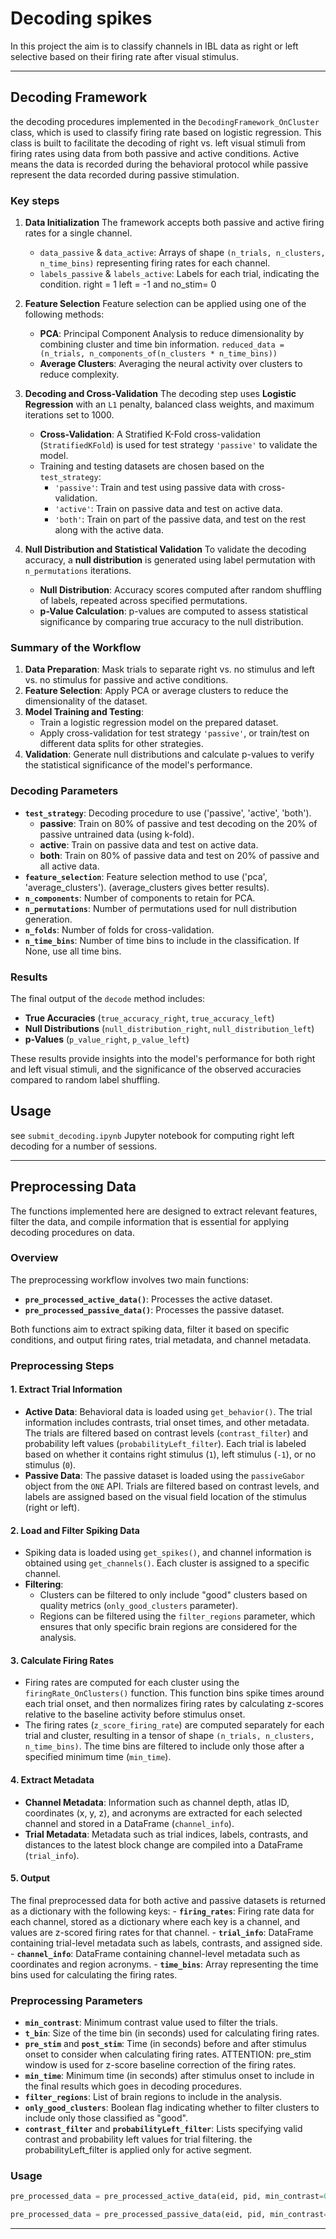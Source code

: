 # Decoding spikes

In this project the aim is to classify channels in IBL data as right or left selective based on their firing rate after visual stimulus.

------------------------------------------------------------------------

## Decoding Framework

the decoding procedures implemented in the `DecodingFramework_OnCluster` class, which is used to classify firing rate based on logistic regression. This class is built to facilitate the decoding of right vs. left visual stimuli from firing rates using data from both passive and active conditions. Active means the data is recorded during the behavioral protocol while passive represent the data recorded during passive stimulation.

### Key steps

1.  **Data Initialization** The framework accepts both passive and active firing rates for a single channel.

    -   `data_passive` & `data_active`: Arrays of shape `(n_trials, n_clusters, n_time_bins)` representing firing rates for each channel.
    -   `labels_passive` & `labels_active`: Labels for each trial, indicating the condition. right = 1 left = -1 and no_stim= 0

2.  **Feature Selection** Feature selection can be applied using one of the following methods:

    -   **PCA**: Principal Component Analysis to reduce dimensionality by combining cluster and time bin information. `reduced_data = (n_trials, n_components_of(n_clusters * n_time_bins))`
    -   **Average Clusters**: Averaging the neural activity over clusters to reduce complexity.

3.  **Decoding and Cross-Validation** The decoding step uses **Logistic Regression** with an `L1` penalty, balanced class weights, and maximum iterations set to 1000.

    -   **Cross-Validation**: A Stratified K-Fold cross-validation (`StratifiedKFold`) is used for test strategy `'passive'` to validate the model.
    -   Training and testing datasets are chosen based on the `test_strategy`:
        -   `'passive'`: Train and test using passive data with cross-validation.
        -   `'active'`: Train on passive data and test on active data.
        -   `'both'`: Train on part of the passive data, and test on the rest along with the active data.

4.  **Null Distribution and Statistical Validation** To validate the decoding accuracy, a **null distribution** is generated using label permutation with `n_permutations` iterations.

    -   **Null Distribution**: Accuracy scores computed after random shuffling of labels, repeated across specified permutations.
    -   **p-Value Calculation**: p-values are computed to assess statistical significance by comparing true accuracy to the null distribution.

### Summary of the Workflow

1.  **Data Preparation**: Mask trials to separate right vs. no stimulus and left vs. no stimulus for passive and active conditions.
2.  **Feature Selection**: Apply PCA or average clusters to reduce the dimensionality of the dataset.
3.  **Model Training and Testing**:
    -   Train a logistic regression model on the prepared dataset.
    -   Apply cross-validation for test strategy `'passive'`, or train/test on different data splits for other strategies.
4.  **Validation**: Generate null distributions and calculate p-values to verify the statistical significance of the model's performance.

### Decoding Parameters

-   **`test_strategy`**: Decoding procedure to use ('passive', 'active', 'both').
    -   **passive**: Train on 80% of passive and test decoding on the 20% of passive untrained data (using k-fold).
    -   **active**: Train on passive data and test on active data.
    -   **both**: Train on 80% of passive data and test on 20% of passive and all active data.
-   **`feature_selection`**: Feature selection method to use ('pca', 'average_clusters'). (average_clusters gives better results).
-   **`n_components`**: Number of components to retain for PCA.
-   **`n_permutations`**: Number of permutations used for null distribution generation.
-   **`n_folds`**: Number of folds for cross-validation.
-   **`n_time_bins`**: Number of time bins to include in the classification. If None, use all time bins.

### Results

The final output of the `decode` method includes:

-   **True Accuracies** (`true_accuracy_right`, `true_accuracy_left`)
-   **Null Distributions** (`null_distribution_right`, `null_distribution_left`)
-   **p-Values** (`p_value_right`, `p_value_left`)

These results provide insights into the model's performance for both right and left visual stimuli, and the significance of the observed accuracies compared to random label shuffling.

## Usage

see `submit_decoding.ipynb` Jupyter notebook for computing right left decoding for a number of sessions.

------------------------------------------------------------------------

## Preprocessing Data

The functions implemented here are designed to extract relevant features, filter the data, and compile information that is essential for applying decoding procedures on data.

### Overview

The preprocessing workflow involves two main functions:

-   **`pre_processed_active_data()`**: Processes the active dataset.
-   **`pre_processed_passive_data()`**: Processes the passive dataset.

Both functions aim to extract spiking data, filter it based on specific conditions, and output firing rates, trial metadata, and channel metadata.

### Preprocessing Steps

#### 1. Extract Trial Information

-   **Active Data**: Behavioral data is loaded using `get_behavior()`. The trial information includes contrasts, trial onset times, and other metadata. The trials are filtered based on contrast levels (`contrast_filter`) and probability left values (`probabilityLeft_filter`). Each trial is labeled based on whether it contains right stimulus (`1`), left stimulus (`-1`), or no stimulus (`0`).
-   **Passive Data**: The passive dataset is loaded using the `passiveGabor` object from the `ONE` API. Trials are filtered based on contrast levels, and labels are assigned based on the visual field location of the stimulus (right or left).

#### 2. Load and Filter Spiking Data

-   Spiking data is loaded using `get_spikes()`, and channel information is obtained using `get_channels()`. Each cluster is assigned to a specific channel.
-   **Filtering**:
    -   Clusters can be filtered to only include "good" clusters based on quality metrics (`only_good_clusters` parameter).
    -   Regions can be filtered using the `filter_regions` parameter, which ensures that only specific brain regions are considered for the analysis.

#### 3. Calculate Firing Rates

-   Firing rates are computed for each cluster using the `firingRate_OnClusters()` function. This function bins spike times around each trial onset, and then normalizes firing rates by calculating z-scores relative to the baseline activity before stimulus onset.
-   The firing rates (`z_score_firing_rate`) are computed separately for each trial and cluster, resulting in a tensor of shape `(n_trials, n_clusters, n_time_bins)`. The time bins are filtered to include only those after a specified minimum time (`min_time`).

#### 4. Extract Metadata

-   **Channel Metadata**: Information such as channel depth, atlas ID, coordinates (x, y, z), and acronyms are extracted for each selected channel and stored in a DataFrame (`channel_info`).
-   **Trial Metadata**: Metadata such as trial indices, labels, contrasts, and distances to the latest block change are compiled into a DataFrame (`trial_info`).

#### 5. Output

The final preprocessed data for both active and passive datasets is returned as a dictionary with the following keys: - **`firing_rates`**: Firing rate data for each channel, stored as a dictionary where each key is a channel, and values are z-scored firing rates for that channel. - **`trial_info`**: DataFrame containing trial-level metadata such as labels, contrasts, and assigned side. - **`channel_info`**: DataFrame containing channel-level metadata such as coordinates and region acronyms. - **`time_bins`**: Array representing the time bins used for calculating the firing rates.

### Preprocessing Parameters

-   **`min_contrast`**: Minimum contrast value used to filter the trials.
-   **`t_bin`**: Size of the time bin (in seconds) used for calculating firing rates.
-   **`pre_stim`** and **`post_stim`**: Time (in seconds) before and after stimulus onset to consider when calculating firing rates. ATTENTION: pre_stim window is used for z-score baseline correction of the firing rates.
-   **`min_time`**: Minimum time (in seconds) after stimulus onset to include in the final results which goes in decoding procedures.
-   **`filter_regions`**: List of brain regions to include in the analysis.
-   **`only_good_clusters`**: Boolean flag indicating whether to filter clusters to include only those classified as "good".
-   **`contrast_filter`** and **`probabilityLeft_filter`**: Lists specifying valid contrast and probability left values for trial filtering. the probabilityLeft_filter is applied only for active segment.

### Usage

``` python
pre_processed_data = pre_processed_active_data(eid, pid, min_contrast=0.25, t_bin=0.02, pre_stim=0.5, post_stim=1.0)

pre_processed_data = pre_processed_passive_data(eid, pid, min_contrast=0.25, t_bin=0.02, pre_stim=0.5, post_stim=1.0)
```

------------------------------------------------------------------------